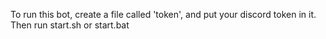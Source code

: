 To run this bot, create a file called 'token', and put your discord token in it.
Then run start.sh or start.bat